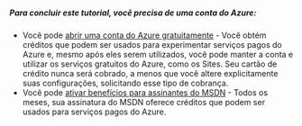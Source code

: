 <div class="wa-note">
  <span class="wa-icon-bulb"></span>
  <h5><a name="note"></a>Para concluir este tutorial, voc&ecirc; precisa de uma conta do Azure:</h5>
  <ul>
    <li>Voc&ecirc; pode <a href="/pt-br/pricing/free-trial/?WT.mc_id=A261C142F">abrir uma conta do Azure gratuitamente</a> - Voc&ecirc; obt&eacute;m cr&eacute;ditos que podem ser usados para experimentar servi&ccedil;os pagos do Azure e, mesmo ap&oacute;s eles serem utilizados, voc&ecirc; pode manter a conta e utilizar os servi&ccedil;os gratuitos do Azure, como os Sites. Seu cart&atilde;o de cr&eacute;dito nunca ser&aacute; cobrado, a menos que voc&ecirc; altere explicitamente suas configura&ccedil;&otilde;es, solicitando esse tipo de cobran&ccedil;a.</li>
    <li>Voc&ecirc; pode <a href="/pt-br/pricing/member-offers/msdn-benefits-details/?WT.mc_id=A261C142F">ativar benef&iacute;cios para assinantes do MSDN</a> - Todos os meses, sua assinatura do MSDN oferece cr&eacute;ditos que podem ser usados para servi&ccedil;os pagos do Azure.</li>
  <ul>
</div>

